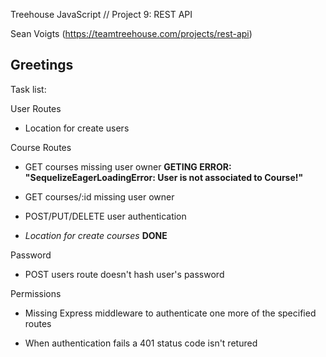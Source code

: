 Treehouse JavaScript // Project 9: REST API

Sean Voigts (https://teamtreehouse.com/projects/rest-api)

## Greetings

Task list:

User Routes

  - Location for create users


Course Routes

  - GET courses missing user owner **GETING ERROR: "SequelizeEagerLoadingError: User is not associated to Course!"**

  - GET courses/:id missing user owner

  - POST/PUT/DELETE user authentication

  - *Location for create courses* **DONE**


Password

  - POST users route doesn't hash user's password


Permissions

  - Missing Express middleware to authenticate one more of the specified routes

  - When authentication fails a 401 status code isn't retured